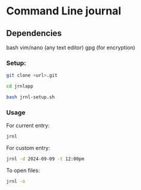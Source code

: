 # Command Line journal

## Dependencies
bash
vim/nano (any text editor)
gpg (for encryption)

### Setup:
```bash
git clone <url>.git
```

```bash
cd jrnlapp
```

```bash
bash jrnl-setup.sh
```

### Usage
For current entry:
```bash
jrnl
```

For custom entry:
```bash
jrnl -d 2024-09-09 -t 12:00pm
```

To open files:
```bash
jrnl -o
```